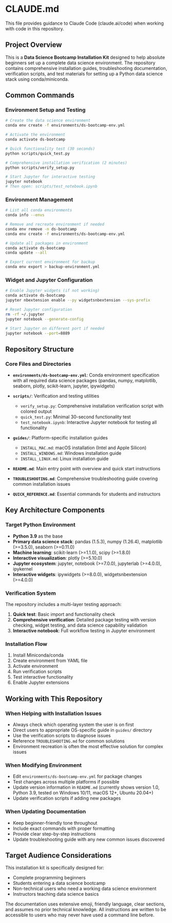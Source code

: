 # CLAUDE.md

This file provides guidance to Claude Code (claude.ai/code) when working with code in this repository.

## Project Overview

This is a **Data Science Bootcamp Installation Kit** designed to help absolute beginners set up a complete data science environment. The repository contains comprehensive installation guides, troubleshooting documentation, verification scripts, and test materials for setting up a Python data science stack using conda/miniconda.

## Common Commands

### Environment Setup and Testing
```bash
# Create the data science environment
conda env create -f environments/ds-bootcamp-env.yml

# Activate the environment
conda activate ds-bootcamp

# Quick functionality test (30 seconds)
python scripts/quick_test.py

# Comprehensive installation verification (2 minutes)
python scripts/verify_setup.py

# Start Jupyter for interactive testing
jupyter notebook
# Then open: scripts/test_notebook.ipynb
```

### Environment Management
```bash
# List all conda environments
conda info --envs

# Remove and recreate environment if needed
conda env remove -n ds-bootcamp
conda env create -f environments/ds-bootcamp-env.yml

# Update all packages in environment
conda activate ds-bootcamp
conda update --all

# Export current environment for backup
conda env export > backup-environment.yml
```

### Widget and Jupyter Configuration
```bash
# Enable Jupyter widgets (if not working)
conda activate ds-bootcamp
jupyter nbextension enable --py widgetsnbextension --sys-prefix

# Reset Jupyter configuration
rm -rf ~/.jupyter
jupyter notebook --generate-config

# Start Jupyter on different port if needed
jupyter notebook --port=8889
```

## Repository Structure

### Core Files and Directories

- **`environments/ds-bootcamp-env.yml`**: Conda environment specification with all required data science packages (pandas, numpy, matplotlib, seaborn, plotly, scikit-learn, jupyter, ipywidgets)

- **`scripts/`**: Verification and testing utilities
  - `verify_setup.py`: Comprehensive installation verification script with colored output
  - `quick_test.py`: Minimal 30-second functionality test
  - `test_notebook.ipynb`: Interactive Jupyter notebook for testing all functionality

- **`guides/`**: Platform-specific installation guides
  - `INSTALL_MAC.md`: macOS installation (Intel and Apple Silicon)
  - `INSTALL_WINDOWS.md`: Windows installation guide
  - `INSTALL_LINUX.md`: Linux installation guide

- **`README.md`**: Main entry point with overview and quick start instructions

- **`TROUBLESHOOTING.md`**: Comprehensive troubleshooting guide covering common installation issues

- **`QUICK_REFERENCE.md`**: Essential commands for students and instructors

## Key Architecture Components

### Target Python Environment
- **Python 3.9** as the base
- **Primary data science stack**: pandas (1.5.3), numpy (1.26.4), matplotlib (>=3.5.0), seaborn (>=0.11.0)
- **Machine learning**: scikit-learn (>=1.1.0), scipy (>=1.8.0)
- **Interactive visualization**: plotly (>=5.10.0)
- **Jupyter ecosystem**: jupyter, notebook (>=7.0.0), jupyterlab (>=4.0.0), ipykernel
- **Interactive widgets**: ipywidgets (>=8.0.0), widgetsnbextension (>=4.0.0)

### Verification System
The repository includes a multi-layer testing approach:
1. **Quick test**: Basic import and functionality check
2. **Comprehensive verification**: Detailed package testing with version checking, widget testing, and data science capability validation
3. **Interactive notebook**: Full workflow testing in Jupyter environment

### Installation Flow
1. Install Miniconda/conda
2. Create environment from YAML file
3. Activate environment
4. Run verification scripts
5. Test interactive functionality
6. Enable Jupyter extensions

## Working with This Repository

### When Helping with Installation Issues
- Always check which operating system the user is on first
- Direct users to appropriate OS-specific guide in `guides/` directory
- Use the verification scripts to diagnose issues
- Reference `TROUBLESHOOTING.md` for common solutions
- Environment recreation is often the most effective solution for complex issues

### When Modifying Environment
- Edit `environments/ds-bootcamp-env.yml` for package changes
- Test changes across multiple platforms if possible
- Update version information in `README.md` (currently shows version 1.0, Python 3.9, tested on Windows 10/11, macOS 12+, Ubuntu 20.04+)
- Update verification scripts if adding new packages

### When Updating Documentation
- Keep beginner-friendly tone throughout
- Include exact commands with proper formatting
- Provide clear step-by-step instructions
- Update troubleshooting guide with any new common issues discovered

## Target Audience Considerations

This installation kit is specifically designed for:
- Complete programming beginners
- Students entering a data science bootcamp
- Non-technical users who need a working data science environment
- Instructors teaching data science basics

The documentation uses extensive emoji, friendly language, clear sections, and assumes no prior technical knowledge. All instructions are written to be accessible to users who may never have used a command line before.